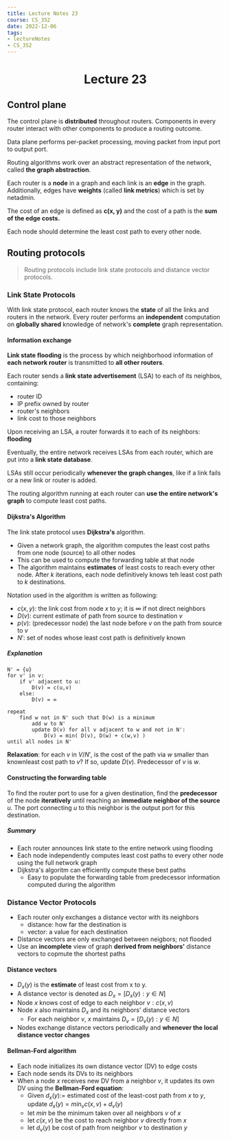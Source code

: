 ```yaml
---
title: Lecture Notes 23
course: CS_352
date: 2022-12-06
tags: 
- lectureNotes
- CS_352
---
```


<center><h1>Lecture 23</h1></center>

## Control plane
The control plane is **distributed** throughout routers. Components in every router interact with other components to produce a routing outcome. 

Data plane performs per-packet processing, moving packet from input port to output port.

Routing algorithms work over an abstract representation of the network, called **the graph abstraction**.

Each router is a **node** in a graph and each link is an **edge** in the graph. Additionally, edges have **weights** (called **link metrics**) which is set by netadmin.

The cost of an edge is defined as **c(x, y)** and the cost of a path is the **sum of the edge costs.**

Each node should determine the least cost path to every other node.

## Routing protocols
>Routing protocols include link state protocols and distance vector protocols.

### Link State Protocols
With link state protocol, each router knows the **state** of all the links and routers in the network. Every router performs an **independent** computation on **globally shared** knowledge of network's **complete** graph representation.

#### Information exchange

**Link state flooding** is the process by which neighborhood information of **each network router** is transmitted to **all other routers**.

Each router sends a **link state advertisement** (LSA) to each of its neighbos, containing:
- router ID
- IP prefix owned by router
- router's neighbors
- link cost to those neighbors

Upon receiving an LSA, a router forwards it to each of its neighbors: **flooding**

Eventually, the entire network receives LSAs from each router, which are put into a **link state database**.

LSAs still occur periodically **whenever the graph changes**, like if a link fails or a new link or router is added.

The routing algorithm running at each router can **use the entire network's graph** to compute least cost paths.

#### Dijkstra's Algorithm
The link state protocol uses **Dijkstra's** algorithm.
- Given a network graph, the algorithm computes the least cost paths from one node (source) to all other nodes
- This can be used to compute the forwarding table at that node
- The algorithm maintains **estimates** of least costs to reach every other node. After $k$ iterations, each node definitively knows teh least cost path to $k$ destinations.

Notation used in the algorithm is written as following:
- $c(x,y)$: the link cost from node $x$ to $y$; it is $\infty$ if not direct neighbors
- $D(v)$: current estimate of path from source to destination $v$
- $p(v)$: (predecessor node) the last node before $v$ on the path from source to $v$
- $N'$: set of nodes whose least cost path is definitively known

##### Explanation
```
N' = {u}
for v' in v:
	if v' adjacent to u:
		D(v) = c(u,v)
	else:
		D(v) = ∞

repeat
	find w not in N' such that D(w) is a minimum
		add w to N'
		update D(v) for all v adjacent to w and not in N':
			D(v) = min( D(v), D(w) + c(w,v) )
until all nodes in N'
```

**Relaxation**: for each $v$ in $V/N'$, is the cost of the path via $w$ smaller than knownleast cost path to $v$? If so, update $D(v)$. Predecessor of $v$ is $w$.

#### Constructing the forwarding table
To find the router port to use for a given destination, find the **predecessor** of the node **iteratively** until reaching an **immediate neighbor of the source** $u$. The port connecting $u$ to this neighbor is the output port for this destination.

##### Summary
- Each router announces link state to the entire network using flooding
- Each node independently computes least cost paths to every other node using the full network graph
- Dijkstra's algoritm can efficiently compute these best paths
	- Easy to populate the forwarding table from predecessor information computed during the algorithm

### Distance Vector Protocols
- Each router only exchanges a distance vector with its neighbors
	- distance: how far the destination is
	- vector: a value for each destination
- Distance vectors are only exchanged between neigbors; not flooded
- Use an **incomplete** view of graph **derived from neighbors'** distance vectors to copmute the shortest paths

#### Distance vectors
- $D_x(y)$ is the **estimate** of least cost from x to y.
- A distance vector is denoted as $D_x = [D_x(y): y \in N]$
- Node $x$ knows cost of edge to each neighbor $v: c(x,v)$
- Node $x$ also maintains $D_x$ and its neighbors' distance vectors
	- For each neighbor $v$, $x$ maintains $D_v=[D_v(y):y\in N]$
- Nodes exchange distance vectors periodically and **whenever the local distance vector changes**

#### Bellman-Ford algorithm
- Each node initializes its own distance vector (DV) to edge costs
- Each node sends its DVs to its neighbors
- When a node $x$ receives new DV from a neighbor $v$, it updates its own DV using the **Bellman-Ford equation**:
	- Given $d_x(y) :=$ estimated cost of the least-cost path from $x$ to $y$, update $d_x(y) = min_v{c(x,v) + d_v(y)}$
	- let $min$ be the minimum taken over all neighbors $v$ of $x$
	- let $c(x,v)$ be the cost to reach neighbor $v$ directly from $x$
	- let $d_v(y)$ be cost of path from neighbor $v$ to destination $y$
